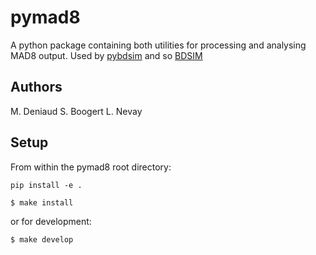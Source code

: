 # pymad8

A python package containing both utilities for processing and analysing MAD8 output. Used by 
[pybdsim](https://github.com/bdsim-collaboration/pybdsim) and so 
[BDSIM](https://bdsim-collaboration.github.io/web/)

## Authors ##

M. Deniaud
S. Boogert
L. Nevay

## Setup ##

From within the pymad8 root directory:

`pip install -e .`

`$ make install`

or for development:

`$ make develop`
